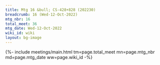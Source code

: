 ```yaml
---
title: Mtg 16 &bull; CS-428+828 (202230)
breadcrumb: 16 (Wed-12-Oct-2022)
mtg_nbr: 16
total_meet: 36
mtg_date: Wed-12-Oct-2022
wiki_id: wiki
layout: bg-image
---
```


{%- include meetings/main.html
    tm=page.total_meet
    mn=page.mtg_nbr
    md=page.mtg_date
    ww=page.wiki_id
-%}
